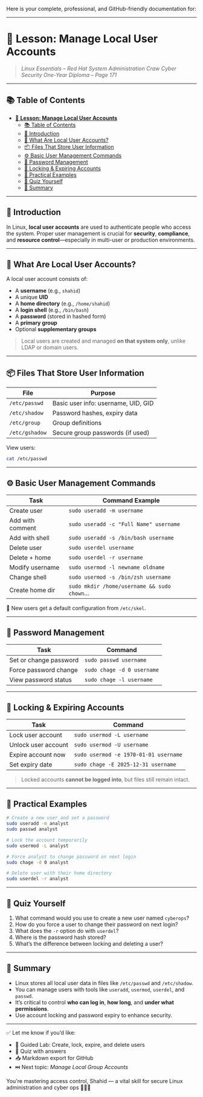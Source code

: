 Here is your complete, professional, and GitHub-friendly documentation for:

---

# 👤 **Lesson: Manage Local User Accounts**

> *Linux Essentials – Red Hat System Administration*
> *Craw Cyber Security One-Year Diploma – Page 171*

---

## 📚 Table of Contents

- [👤 **Lesson: Manage Local User Accounts**](#-lesson-manage-local-user-accounts)
  - [📚 Table of Contents](#-table-of-contents)
  - [🎯 Introduction](#-introduction)
  - [🔑 What Are Local User Accounts?](#-what-are-local-user-accounts)
  - [📦 Files That Store User Information](#-files-that-store-user-information)
  - [⚙️ Basic User Management Commands](#️-basic-user-management-commands)
  - [🔐 Password Management](#-password-management)
  - [🚫 Locking \& Expiring Accounts](#-locking--expiring-accounts)
  - [🧪 Practical Examples](#-practical-examples)
  - [🧠 Quiz Yourself](#-quiz-yourself)
  - [📎 Summary](#-summary)

---

## 🎯 Introduction

In Linux, **local user accounts** are used to authenticate people who access the system. Proper user management is crucial for **security**, **compliance**, and **resource control**—especially in multi-user or production environments.

---

## 🔑 What Are Local User Accounts?

A local user account consists of:

* A **username** (e.g., `shahid`)
* A unique **UID**
* A **home directory** (e.g., `/home/shahid`)
* A **login shell** (e.g., `/bin/bash`)
* A **password** (stored in hashed form)
* A **primary group**
* Optional **supplementary groups**

> Local users are created and managed **on that system only**, unlike LDAP or domain users.

---

## 📦 Files That Store User Information

| File           | Purpose                             |
| -------------- | ----------------------------------- |
| `/etc/passwd`  | Basic user info: username, UID, GID |
| `/etc/shadow`  | Password hashes, expiry data        |
| `/etc/group`   | Group definitions                   |
| `/etc/gshadow` | Secure group passwords (if used)    |

View users:

```bash
cat /etc/passwd
```

---

## ⚙️ Basic User Management Commands

| Task             | Command Example                              |
| ---------------- | -------------------------------------------- |
| Create user      | `sudo useradd -m username`                   |
| Add with comment | `sudo useradd -c "Full Name" username`       |
| Add with shell   | `sudo useradd -s /bin/bash username`         |
| Delete user      | `sudo userdel username`                      |
| Delete + home    | `sudo userdel -r username`                   |
| Modify username  | `sudo usermod -l newname oldname`            |
| Change shell     | `sudo usermod -s /bin/zsh username`          |
| Create home dir  | `sudo mkdir /home/username && sudo chown`... |

📝 New users get a default configuration from `/etc/skel`.

---

## 🔐 Password Management

| Task                   | Command                    |
| ---------------------- | -------------------------- |
| Set or change password | `sudo passwd username`     |
| Force password change  | `sudo chage -d 0 username` |
| View password status   | `sudo chage -l username`   |

---

## 🚫 Locking & Expiring Accounts

| Task                | Command                               |
| ------------------- | ------------------------------------- |
| Lock user account   | `sudo usermod -L username`            |
| Unlock user account | `sudo usermod -U username`            |
| Expire account now  | `sudo usermod -e 1970-01-01 username` |
| Set expiry date     | `sudo chage -E 2025-12-31 username`   |

> Locked accounts **cannot be logged into**, but files still remain intact.

---

## 🧪 Practical Examples

```bash
# Create a new user and set a password
sudo useradd -m analyst
sudo passwd analyst

# Lock the account temporarily
sudo usermod -L analyst

# Force analyst to change password on next login
sudo chage -d 0 analyst

# Delete user with their home directory
sudo userdel -r analyst
```

---

## 🧠 Quiz Yourself

1. What command would you use to create a new user named `cyberops`?
2. How do you force a user to change their password on next login?
3. What does the `-r` option do with `userdel`?
4. Where is the password hash stored?
5. What’s the difference between locking and deleting a user?

---

## 📎 Summary

* Linux stores all local user data in files like `/etc/passwd` and `/etc/shadow`.
* You can manage users with tools like `useradd`, `usermod`, `userdel`, and `passwd`.
* It’s critical to control **who can log in**, **how long**, and **under what permissions**.
* Use account locking and password expiry to enhance security.

---

✅ Let me know if you’d like:

* 🧪 Guided Lab: Create, lock, expire, and delete users
* 🧠 Quiz with answers
* 📥 Markdown export for GitHub
* ⏭️ Next topic: *Manage Local Group Accounts*

You're mastering access control, Shahid — a vital skill for secure Linux administration and cyber ops 🔐🧑‍💻
